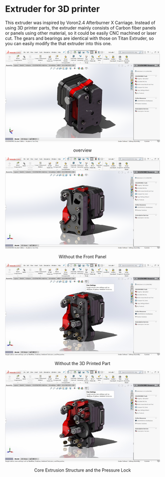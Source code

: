 # Extruder for 3D printer

This extruder was inspired by Voron2.4 Afterburner X Carriage. Instead of using 3D printer parts, the extruder
mainly consists of Carbon fiber panels or panels using other material, so it could be easily CNC machined or laser cut.
The gears and bearings are identical with those on Titan Extruder, so you can easily modify the that extruder into this one.

![Extruder Overview](/src/Psg2/Full.png "Extruder Overview")
<center>overview</center>

![Remove the Front Panel](/src/Psg2/Remove1.png "Remove the Front Panel")
<center>Without the Front Panel</center>

![Remove the 3D Printed Part](/src/Psg2/Remove2.jpg "Remove the 3D Printed Part")
<center>Without the 3D Printed Part</center>

![The Inner Structure](/src/Psg2/Remove3.jpg "The Inner Structure")
<center>Core Extrusion Structure and the Pressure Lock</center>